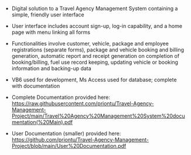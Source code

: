 - Digital solution to a Travel Agency Management System containing a simple, friendly user interface
- User interface includes account sign-up, log-in capability, and a home page with menu linking all forms
- Functionalities involve customer, vehicle, package and employee registrations (separate forms), package and vehicle booking and billing generation, automatic report and receipt generation on completion of booking/billing, fuel use record keeping, updating vehicle or booking information and backing-up data
- VB6 used for development, Ms Access used for database; complete with documentation
- Complete Documentation provided here:
https://raw.githubusercontent.com/priontu/Travel-Agency-Management-Project/main/Travel%20Agency%20Management%20System%20documentation(%20Main).pdf

- User Documentation (smaller) provided here:
https://github.com/priontu/Travel-Agency-Management-Project/blob/main/User%20Documentation.pdf
